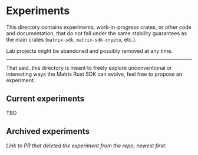 # Experiments

This directory contains experiments, work-in-progress crates, or other code and documentation, that
do not fall under the same stability guarantees as the main crates (`matrix-sdk`,
`matrix-sdk-crypto`, etc.).

Lab projects might be abandoned and possibly removed at any time.

---

That said, this directory is meant to freely explore unconventional or interesting ways the Matrix
Rust SDK can evolve, feel free to propose an experiment.

## Current experiments

TBD


## Archived experiments

_Link to PR that deleted the experiment from the repo, newest first_: 